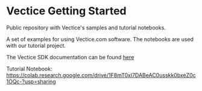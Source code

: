# Vectice Getting Started
Public repository with Vectice's samples and tutorial notebooks.

A set of examples for using Vectice.com software. The notebooks are used with our tutorial project.       

The Vectice SDK documentation can be found [here](https://docs.vectice.com/)


Tutorial Notebook: https://colab.research.google.com/drive/1F8mT0xl7DABeAC0usskk0bxeZ0c1OQc-?usp=sharing

